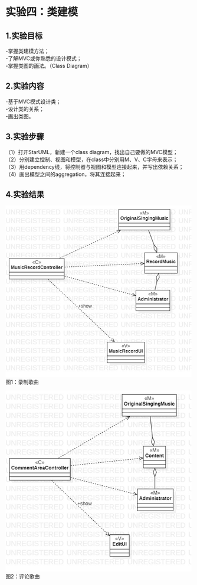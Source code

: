 # 实验四：类建模

## 1.实验目标  
-掌握类建模方法；  
-了解MVC或你熟悉的设计模式；  
-掌握类图的画法。（Class Diagram）   


## 2.实验内容
-基于MVC模式设计类；  
-设计类的关系；  
-画出类图。  


## 3.实验步骤
（1）打开StarUML，新建一个class diagram，找出自己要做的MVC模型；  
（2）分别建立控制、视图和模型，在class中分别用M、V、C字母来表示；  
（3）用dependency线，将控制器与视图和模型连接起来，并写出依赖关系；  
（4）画出模型之间的aggregation，将其连接起来；


## 4.实验结果

![录制歌曲](./lab4_RecordSong.jpg)   
图1：录制歌曲

![评论歌曲](./lab4_CommentSong.jpg)  
图2：评论歌曲

